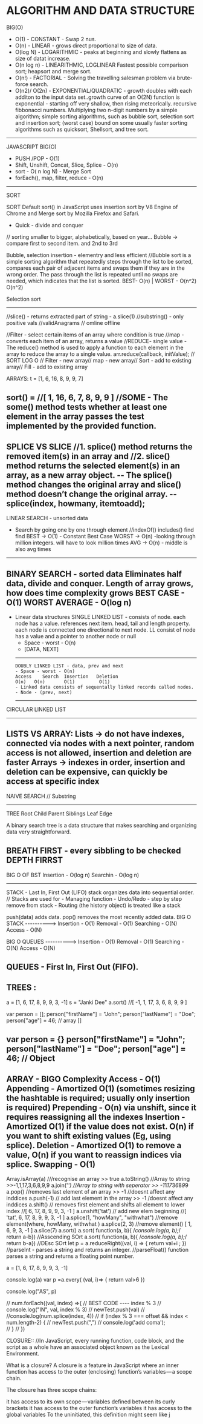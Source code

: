 # ALGORITHM AND DATA STRUCTURE

BIG(O)
- O(1) - CONSTANT - Swap 2 nus.
- O(n) - LINEAR - grows direct proportional to size of data.
- O(log N) - LOGARITHMIC - peaks at beginning and slowly flattens as size of datat increase.
- O(n log n) - LINEARITHMIC, LOGLINEAR Fastest possible comparison sort; heapsort and merge sort.
- O(n!) - FACTORIAL - Solving the travelling salesman problem via brute-force search.
- O(n2)/ O(2n) - EXPONENTIAL/QUADRATIC - growth doubles with each additon to the input data set..growth curve of an O(2N) function is exponential - starting off very shallow, then rising meteorically. recursive fibbonacci numbers.  Multiplying two n-digit numbers by a simple algorithm; simple sorting algorithms, such as bubble sort, selection sort and insertion sort; (worst case) bound on some usually faster sorting algorithms such as quicksort, Shellsort, and tree sort.

---------------------------------------------
JAVASCRIPT BIG(O)
- PUSH /POP - O(1)
- Shift, Unshift, Concat, Slice, Splice - O(n)
- sort - O( n log N) - Merge Sort
- forEach(), map, filter, reduce - O(n)
---------------------------------------------

SORT

SORT
Default sort() in JavaScript uses insertion sort by V8 Engine of Chrome and Merge sort by Mozilla Firefox and Safari.

 - Quick - divide and conquer

// sorting smaller to bigger, alphabetically, based on year...
Bubble -> compare first to second item. and 2nd to 3rd

Bubble, selection insertion - elementry and less efficient
//Bubble sort is a simple sorting algorithm that repeatedly steps through the list to be sorted, compares each pair of adjacent items and swaps them if they are in the wrong order. The pass through the list is repeated until no swaps are needed, which indicates that the list is sorted.
BEST- O(n)  |  WORST - O(n^2)	O(n^2)

Selection sort 

---------------------------------------------
//slice() - returns extracted part of string -  a.slice(1)
//substring() - only positive vals
//validAnagrams
// omline offline

//Filter - select certain items of an array where condition is true
//map -converts each item of an array, returns a value
//REDUCE- single value - The reduce() method is used to apply a function to each element in the array to reduce the array to a single value. arr.reduce(callback, initValue);
// SORT LOG O // Filter - new array// map - new array// Sort - add to existing array// Fill - add to existing array

ARRAYS:
t = [1, 6, 16, 8, 9, 9, 7]

sort() =  //[ 1, 16, 6, 7, 8, 9, 9 ]
//SOME - The some() method tests whether at least one element in the array passes the test implemented by the provided function.
---------------------------------------------
SPLICE VS SLICE
//1. splice() method returns the removed item(s) in an array and 
//2. slice() method returns the selected element(s) in an array, as a new array object.
-- The splice() method changes the original array and slice() method doesn’t change the original array.
--splice(index, howmany, itemtoadd);
---------------------------------------------
LINEAR SEARCH - unsorted data
- Search by going one by one through element
//indexOf() includes()  find  find
BEST -> O(1) - Constant Best Case
WORST -> O(n) -looking through million integers. will have to look million times
AVG -> O(n) - middle is also avg times
---------------------------------------------
BINARY SEARCH - sorted data
Eliminates half data, divide and conquer.
Length of array grows, how does time complexity grows
BEST CASE - O(1)
WORST AVERAGE - O(log n)
---------------------------------------------
- Linear data structures
    SINGLE LINKED LIST - consists of node. each node has a value.  references next item. head, tail and length property. each node is connected one directional to next node.
    LL consist of node has a value and a pointer to another node or null
    - Space - worst - O(n)
    - [DATA, NEXT]
    ---------------------------------------------
      DOUBLY LINKED LIST - data, prev and next
      - Space - worst - O(n)
      Access	Search	Insertion	Deletion
      O(n)	 O(n)	    O(1)	     O(1)
      - Linked data consists of sequentally linked records called nodes.
      - Node - (prev, next)
    ---------------------------------------------

CIRCULAR LINKED LIST

---------------------------------------------
LISTS VS ARRAY:
Lists -> do not have indexes, connected via nodes with a next pointer, random access is not allowed, insertion and deletion are faster
Arrays -> indexes in order, insertion and deletion can be expensive, can quickly be access at specific index
---------------------------------------------


NAIVE SEARCH
// Substring

---------------------------------------------
TREE 
Root
Child 
Parent
Siblings
Leaf 
Edge

A binary search tree is a data structure that makes searching and organizing data very straightforward.

BREATH FIRST - every sibbling to be checked
DEPTH FIRRST
---------------------------------------------
BIG O OF BST
Insertion - O(log n)
Searchin - O(log n)

---------------------------------------------
STACK - Last In, First Out (LIFO)
stack organizes data into sequential order.
// Stacks are used for
    - Managing function
    - Undo/Redo - step by step remove from stack
    - Routing (the history object) is treated like a stack
    
push(data) adds data.
pop() removes the most recently added data.
    BIG O STACK ---------->
    Insertion - O(1)
    Removal  - O(1)
    Searching - O(N)
    Access - O(N)

  BIG O QUEUES ---------->
    Insertion - O(1)
    Removal  - O(1)
    Searching - O(N)
    Access - O(N)

QUEUES - First In, First Out (FIFO). 
---------------------------------------------
TREES :
---------------------------------------------


a = [1, 6, 17, 8, 9, 9, 3, -1]
s = "Janki Dee"
a.sort() //[ -1, 1, 17, 3, 6, 8, 9, 9 ]

var person = [];
person["firstName"] = "John";
person["lastName"] = "Doe";
person["age"] = 46;
// array []

var person = {}
person["firstName"] = "John";
person["lastName"] = "Doe";
person["age"] = 46;
// Object
---------------------------------------------
ARRAY - BIGO Complexity
Access - O(1)
Appending - Amortized O(1) (sometimes resizing the hashtable is required; usually only insertion is required)
Prepending - O(n) via unshift, since it requires reassigning all the indexes
Insertion - Amortized O(1) if the value does not exist. O(n) if you want to shift existing values (Eg, using splice).
Deletion - Amortized O(1) to remove a value, O(n) if you want to reassign indices via splice.
Swapping - O(1)
---------------------------------------------

Array.isArray(a) ///recognise an array  >> true
a.toString()     //Array to string  >>-1,1,17,3,6,8,9,9
a.join('*')      //Array to string with seperator >> -1*1*17*3*6*8*9*9
a.pop()          //removes last element of an array  >> -1 //doesnt affect any inddices
a.push(-1)       // add last element in the array >> -1 /doesnt affect any inddices
a.shift()        // removes first element and shifts all element to lower index //[ 6, 17, 8, 9, 9, 3, -1 ]
a.unshift('tat')  // add new elem beginning //[ 'tat', 6, 17, 8, 9, 9, 3, -1 ]
a.splice(1, "howMany", "withwhat")        //remove element(where, howMany, withwhat ) 
a.splice(2, 3)                          //remove element() [ 1, 6, 9, 3, -1 ]
a.slice(7)
a.sort()
a.sort( function(a, b){ /*console.log(a, b);*/ return a-b}) //Asscending SOrt
a.sort( function(a, b){ /*console.log(a, b);*/ return b-a}) //DEsc SOrt
let p = a.reduceRight((val, i) => {
    return val+i ;
})
//parseInt - parses a string and returns an integer.
//parseFloat() function parses a string and returns a floating point number.

a = [1, 6, 17, 8, 9, 9, 3, -1]

console.log(a)
var p =a.every( (val, i)=> {
    return val>6
 })

console.log("AS", p)


// num.forEach((val, index) =>{
//     BEST CODE ---- index % 3
//     console.log("IN", val, index % 3)
//     newTest.push(val)
//     //console.log(num.splice(index, 4))
//     if (index % 3 === offset && index < num.length-2) {
//       newTest.push(",")
//       console.log('add coma');    
//     }
//   })

CLOSURE::
//In JavaScript, every running function, code block, and the script as a whole have an associated object known as the Lexical Environment.
<!-- /In JavaScript, whenever you declare a function inside another function, the inside function(s) is/are recreated again each time the outside function is called.) -->
What is a closure?
A closure is a feature in JavaScript where an inner function has access to the outer (enclosing) function’s variables — a scope chain.

The closure has three scope chains:

it has access to its own scope — variables defined between its curly brackets
it has access to the outer function’s variables
it has access to the global variables
To the uninitiated, this definition might seem like j

